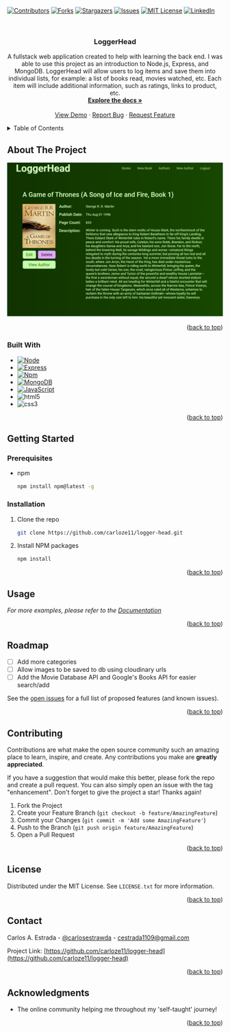 <a name="readme-top"></a>

<!-- PROJECT SHIELDS -->
<!--
*** I'm using markdown "reference style" links for readability.
*** Reference links are enclosed in brackets [ ] instead of parentheses ( ).
*** See the bottom of this document for the declaration of the reference variables
*** for contributors-url, forks-url, etc. This is an optional, concise syntax you may use.
*** https://www.markdownguide.org/basic-syntax/#reference-style-links
-->

[![Contributors][contributors-shield]][contributors-url]
[![Forks][forks-shield]][forks-url]
[![Stargazers][stars-shield]][stars-url]
[![Issues][issues-shield]][issues-url]
[![MIT License][license-shield]](./LICENSE.txt)
[![LinkedIn][linkedin-shield]][linkedin-url]

<!-- PROJECT LOGO -->
<br />
<div align="center">
  <!-- <a href="https://github.com/carloze11/logger-head">
    <img src="images/logo.png" alt="Logo" width="80" height="80">
  </a> -->

<h3 align="center">LoggerHead</h3>

  <p align="center">
    A fullstack web application created to help with learning the back end. I was able to use this project as an introduction to Node.js, Express, and MongoDB. LoggerHead will allow users to log items and save them into individual lists, for example: a list of books read, movies watched, etc. Each item will include additional information, such as ratings, links to product, etc.  
    <br />
    <a href="https://github.com/carloze11/logger-head"><strong>Explore the docs »</strong></a>
    <br />
    <br />
    <a href="https://github.com/carloze11/logger-head">View Demo</a>
    ·
    <a href="https://github.com/carloze11/logger-head/issues">Report Bug</a>
    ·
    <a href="https://github.com/carloze11/logger-head/issues">Request Feature</a>
  </p>
</div>

<!-- TABLE OF CONTENTS -->
<details>
  <summary>Table of Contents</summary>
  <ol>
    <li>
      <a href="#about-the-project">About The Project</a>
      <ul>
        <li><a href="#built-with">Built With</a></li>
      </ul>
    </li>
    <li>
      <a href="#getting-started">Getting Started</a>
      <ul>
        <li><a href="#prerequisites">Prerequisites</a></li>
        <li><a href="#installation">Installation</a></li>
      </ul>
    </li>
    <li><a href="#usage">Usage</a></li>
    <li><a href="#roadmap">Roadmap</a></li>
    <li><a href="#contributing">Contributing</a></li>
    <li><a href="#license">License</a></li>
    <li><a href="#contact">Contact</a></li>
    <li><a href="#acknowledgments">Acknowledgments</a></li>
  </ol>
</details>

<!-- ABOUT THE PROJECT -->

## About The Project

![LoggerHead Screen Shot][product-screenshot] <!-- (https://example.com) -->

<p align="right">(<a href="#readme-top">back to top</a>)</p>

### Built With

-   [![Node][node.js]][node-url]
-   [![Express][express.js]][express-url]
-   [![Npm][npm]][npm-url]
-   [![MongoDB][mongodb.com]][mongodb-url]
-   [![JavaScript][javascript.com]][javascript-url]
-   ![html5]
-   ![css3]

<p align="right">(<a href="#readme-top">back to top</a>)</p>

<!-- GETTING STARTED -->

## Getting Started

### Prerequisites

-   npm
    ```sh
    npm install npm@latest -g
    ```

### Installation

1. Clone the repo
    ```sh
    git clone https://github.com/carloze11/logger-head.git
    ```
2. Install NPM packages
    ```sh
    npm install
    ```

<p align="right">(<a href="#readme-top">back to top</a>)</p>

<!-- USAGE EXAMPLES -->

## Usage

_For more examples, please refer to the [Documentation](https://example.com)_

<p align="right">(<a href="#readme-top">back to top</a>)</p>

<!-- ROADMAP -->

## Roadmap

-   [ ] Add more categories
-   [ ] Allow images to be saved to db using cloudinary urls
-   [ ] Add the Movie Database API and Google's Books API for easier search/add

See the [open issues](https://github.com/carloze11/logger-head/issues) for a full list of proposed features (and known issues).

<p align="right">(<a href="#readme-top">back to top</a>)</p>

<!-- CONTRIBUTING -->

## Contributing

Contributions are what make the open source community such an amazing place to learn, inspire, and create. Any contributions you make are **greatly appreciated**.

If you have a suggestion that would make this better, please fork the repo and create a pull request. You can also simply open an issue with the tag "enhancement".
Don't forget to give the project a star! Thanks again!

1. Fork the Project
2. Create your Feature Branch (`git checkout -b feature/AmazingFeature`)
3. Commit your Changes (`git commit -m 'Add some AmazingFeature'`)
4. Push to the Branch (`git push origin feature/AmazingFeature`)
5. Open a Pull Request

<p align="right">(<a href="#readme-top">back to top</a>)</p>

<!-- LICENSE -->

## License

Distributed under the MIT License. See `LICENSE.txt` for more information.

<p align="right">(<a href="#readme-top">back to top</a>)</p>

<!-- CONTACT -->

## Contact

Carlos A. Estrada - [@carlosestrawda](https://twitter.com/carlosestrawda) - cestrada1109@gmail.com

Project Link: [https://github.com/carloze11/logger-head](https://github.com/carloze11/logger-head)

<p align="right">(<a href="#readme-top">back to top</a>)</p>

<!-- ACKNOWLEDGMENTS -->

## Acknowledgments

-   The online community helping me throughout my 'self-taught' journey!

<p align="right">(<a href="#readme-top">back to top</a>)</p>

<!-- MARKDOWN LINKS & IMAGES -->
<!-- https://www.markdownguide.org/basic-syntax/#reference-style-links -->

[contributors-shield]: https://img.shields.io/github/contributors/carloze11/logger-head.svg?style=for-the-badge
[contributors-url]: https://github.com/carloze11/logger-head/graphs/contributors
[forks-shield]: https://img.shields.io/github/forks/carloze11/logger-head.svg?style=for-the-badge
[forks-url]: https://github.com/carloze11/logger-head/network/members
[stars-shield]: https://img.shields.io/github/stars/carloze11/logger-head.svg?style=for-the-badge
[stars-url]: https://github.com/carloze11/logger-head/stargazers
[issues-shield]: https://img.shields.io/github/issues/carloze11/logger-head.svg?style=for-the-badge
[issues-url]: https://github.com/carloze11/logger-head/issues
[license-shield]: https://img.shields.io/github/license/carloze11/logger-head?style=for-the-badge
[license-url]: https://github.com/carloze11/logger-head/blob/main/LICENSE.txt
[linkedin-shield]: https://img.shields.io/badge/-LinkedIn-black.svg?style=for-the-badge&logo=linkedin&colorB=555
[linkedin-url]: https://linkedin.com/in/carlosxestrada
[product-screenshot]: public/loggerhead-demo.png
[node.js]: https://img.shields.io/badge/node.js-6DA55F?style=for-the-badge&logo=node.js&logoColor=white
[node-url]: https://nodejs.org/en/
[express.js]: https://img.shields.io/badge/express.js-%23404d59.svg?style=for-the-badge&logo=express&logoColor=%2361DAFB
[express-url]: https://expressjs.com/
[npm]: https://img.shields.io/badge/NPM-%23000000.svg?style=for-the-badge&logo=npm&logoColor=white
[npm-url]: https://www.npmjs.com/
[mongodb.com]: https://img.shields.io/badge/MongoDB-%234ea94b.svg?style=for-the-badge&logo=mongodb&logoColor=white
[mongodb-url]: https://www.mongodb.com/
[javascript.com]: https://img.shields.io/badge/javascript-%23323330.svg?style=for-the-badge&logo=javascript&logoColor=%23F7DF1E
[javascript-url]: https://www.javascript.com/
[html5]: https://img.shields.io/badge/html5-%23E34F26.svg?style=for-the-badge&logo=html5&logoColor=white
[css3]: https://img.shields.io/badge/css3-%231572B6.svg?style=for-the-badge&logo=css3&logoColor=white
